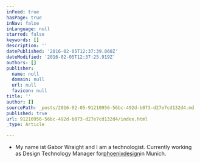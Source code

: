 ```yaml
---
inFeed: true
hasPage: true
inNav: false
inLanguage: null
starred: false
keywords: []
description: ''
datePublished: '2016-02-05T12:37:39.060Z'
dateModified: '2016-02-05T12:37:25.919Z'
authors: []
publisher:
  name: null
  domain: null
  url: null
  favicon: null
title: ''
author: []
sourcePath: _posts/2016-02-05-91210956-56bc-492d-b073-d27e7cd132d4.md
published: true
url: 91210956-56bc-492d-b073-d27e7cd132d4/index.html
_type: Article

---
```

* My name ist Gabor Wraight and I am a technologist. Currently working as Design Technology Manager for[phoenixdesign][0]in Munich.

[0]: http://www.phoenixdesign.de/